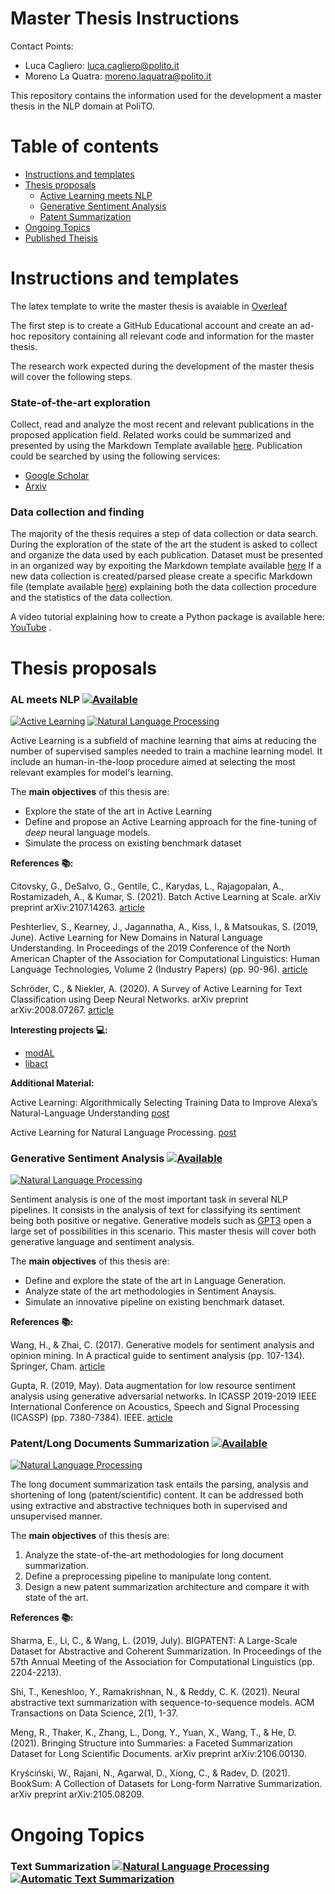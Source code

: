 Master Thesis Instructions
=================
Contact Points:

- Luca Cagliero: luca.cagliero@polito.it 
- Moreno La Quatra: moreno.laquatra@polito.it

This repository contains the information used for the development a master thesis in the NLP domain at PoliTO.


Table of contents
=================

   * [Instructions and templates](#instructions-and-templates)
   * [Thesis proposals](#thesis-proposals)
     * [Active Learning meets NLP](#al-meets-nlp-)
     * [Generative Sentiment Analysis](#generative-sentiment-analysis-)
     * [Patent Summarization](#patent-summarization-)
   * [Ongoing Topics](#ongoing-topics)
   * [Published Theisis](#published-thesis)

Instructions and templates
============

The latex template to write the master thesis is avaiable in [Overleaf](https://it.overleaf.com/latex/templates/master-thesis-template-polito/jvfrbmxqkscw)

The first step is to create a GitHub Educational account and create an ad-hoc repository containing all relevant code and information for the master thesis.

The research work expected during the development of the master thesis will cover the following steps.

### State-of-the-art exploration
Collect, read and analyze the most recent and relevant publications in the proposed application field. Related works could be summarized and presented by using the Markdown Template available [here](/RW_template.md). Publication could be searched by using the following services:
- [Google Scholar](https://scholar.google.com/)
- [Arxiv](https://arxiv.org/search/)

### Data collection and finding
The majority of the thesis requires a step of data collection or data search. 
During the exploration of the state of the art the student is asked to collect and organize the data used by each publication.
Dataset must be presented in an organized way by expoiting the Markdown template available [here](/DS_template.md)
If a new data collection is created/parsed please create a specific Markdown file (template available [here](/NEWDS_template.md)) explaining both the data collection procedure and the statistics of the data collection.


A video tutorial explaining how to create a Python package is available here: [YouTube](https://www.youtube.com/watch?v=GIF3LaRqgXo) .

Thesis proposals
============

### AL meets NLP <a href="mailto:moreno.laquatra@polito.it?subject=AL meets NLP - YOUR NAME HERE"><img src="https://shields.io/badge/-available-green" alt="Available"></a>
<a href="https://en.wikipedia.org/wiki/Active_learning_(machine_learning)"><img src="https://img.shields.io/badge/AL-Active%20Learning-red" alt="Active Learning"></a>
<a href="https://en.wikipedia.org/wiki/Natural_language_processing"><img src="https://img.shields.io/badge/NLP-Natural%20Language%20Processing-yellow" alt="Natural Language Processing"></a>

Active Learning is a subfield of machine learning that aims at reducing the number of supervised samples needed to train a machine learning model. 
It include an human-in-the-loop procedure aimed at selecting the most relevant examples for model's learning.

The **main objectives** of this thesis are:

- Explore the state of the art in Active Learning
- Define and propose an Active Learning approach for the fine-tuning of *deep* neural language models.
- Simulate the process on existing benchmark dataset

**References :books::**

Citovsky, G., DeSalvo, G., Gentile, C., Karydas, L., Rajagopalan, A., Rostamizadeh, A., & Kumar, S. (2021). Batch Active Learning at Scale. arXiv preprint arXiv:2107.14263. [article](https://arxiv.org/abs/2107.14263)

Peshterliev, S., Kearney, J., Jagannatha, A., Kiss, I., & Matsoukas, S. (2019, June). Active Learning for New Domains in Natural Language Understanding. In Proceedings of the 2019 Conference of the North American Chapter of the Association for Computational Linguistics: Human Language Technologies, Volume 2 (Industry Papers) (pp. 90-96). [article](https://www.aclweb.org/anthology/N19-2012.pdf)

Schröder, C., & Niekler, A. (2020). A Survey of Active Learning for Text Classification using Deep Neural Networks. arXiv preprint arXiv:2008.07267. [article](https://arxiv.org/pdf/2008.07267.pdf)


**Interesting projects :computer::**

- [modAL](https://github.com/modAL-python/modAL)
- [libact](https://github.com/ntucllab/libact)


**Additional Material:**

Active Learning: Algorithmically Selecting Training Data to Improve Alexa’s Natural-Language Understanding [post](https://www.amazon.science/blog/active-learning-algorithmically-selecting-training-data-to-improve-alexas-natural-language-understanding)

Active Learning for Natural Language Processing. [post](https://crowintelligence.org/2020/06/04/active-learning-for-natural-language-processing/)


### Generative Sentiment Analysis <a href="mailto:moreno.laquatra@polito.it?subject=Generative Sentiment Analysis - YOUR NAME HERE"><img src="https://shields.io/badge/-available-green" alt="Available"></a>

<a href="https://en.wikipedia.org/wiki/Natural_language_processing"><img src="https://img.shields.io/badge/NLP-Natural%20Language%20Processing-yellow" alt="Natural Language Processing"></a>

Sentiment analysis is one of the most important task in several NLP pipelines.
It consists in the analysis of text for classifying its sentiment being both positive or negative.
Generative models such as [GPT3](https://arxiv.org/abs/2005.14165) open a large set of possibilities in this scenario.
This master thesis will cover both generative language and sentiment analysis.

The **main objectives** of this thesis are:

- Define and explore the state of the art in Language Generation.
- Analyze state of the art methodologies in Sentiment Anaysis.
- Simulate an innovative pipeline on existing benchmark dataset.

**References :books::**

Wang, H., & Zhai, C. (2017). Generative models for sentiment analysis and opinion mining. In A practical guide to sentiment analysis (pp. 107-134). Springer, Cham. [article](https://link.springer.com/chapter/10.1007/978-3-319-55394-8_6)

Gupta, R. (2019, May). Data augmentation for low resource sentiment analysis using generative adversarial networks. In ICASSP 2019-2019 IEEE International Conference on Acoustics, Speech and Signal Processing (ICASSP) (pp. 7380-7384). IEEE. [article](https://arxiv.org/abs/1902.06818)

### Patent/Long Documents Summarization <a href="mailto:moreno.laquatra@polito.it?subject=Patent/Long Documents Summarization - YOUR NAME HERE"><img src="https://shields.io/badge/-available-green" alt="Available"></a>

<a href="https://en.wikipedia.org/wiki/Natural_language_processing"><img src="https://img.shields.io/badge/NLP-Natural%20Language%20Processing-yellow" alt="Natural Language Processing"></a>

The long document summarization task entails the parsing, analysis and shortening of long (patent/scientific) content. It can be addressed both using extractive and abstractive techniques both in supervised and unsupervised manner.

The **main objectives** of this thesis are:

1. Analyze the state-of-the-art methodologies for long document summarization.
2. Define a preprocessing pipeline to manipulate long content.
3. Design a new patent summarization architecture and compare it with state of the art.

**References :books::**

Sharma, E., Li, C., & Wang, L. (2019, July). BIGPATENT: A Large-Scale Dataset for Abstractive and Coherent Summarization. In Proceedings of the 57th Annual Meeting of the Association for Computational Linguistics (pp. 2204-2213).

Shi, T., Keneshloo, Y., Ramakrishnan, N., & Reddy, C. K. (2021). Neural abstractive text summarization with sequence-to-sequence models. ACM Transactions on Data Science, 2(1), 1-37. 

Meng, R., Thaker, K., Zhang, L., Dong, Y., Yuan, X., Wang, T., & He, D. (2021). Bringing Structure into Summaries: a Faceted Summarization Dataset for Long Scientific Documents. arXiv preprint arXiv:2106.00130.

Kryściński, W., Rajani, N., Agarwal, D., Xiong, C., & Radev, D. (2021). BookSum: A Collection of Datasets for Long-form Narrative Summarization. arXiv preprint arXiv:2105.08209.

Ongoing Topics
============

### Text Summarization <a href="https://en.wikipedia.org/wiki/Natural_language_processing"><img src="https://img.shields.io/badge/NLP-Natural%20Language%20Processing-yellow" alt="Natural Language Processing"></a> <a href="https://en.wikipedia.org/wiki/Automatic_summarization"><img src="https://img.shields.io/badge/ATS-Automatic%20Text%20Summarization-blue" alt="Automatic Text Summarization"></a>
